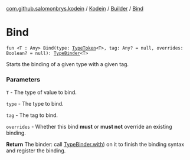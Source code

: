 [com.github.salomonbrys.kodein](../../index.md) / [Kodein](../index.md) / [Builder](index.md) / [Bind](.)

# Bind

`fun <T : Any> Bind(type: `[`TypeToken`](../../-type-token/index.md)`<T>, tag: Any? = null, overrides: Boolean? = null): `[`TypeBinder`](-type-binder/index.md)`<T>`

Starts the binding of a given type with a given tag.

### Parameters

`T` - The type of value to bind.

`type` - The type to bind.

`tag` - The tag to bind.

`overrides` - Whether this bind **must** or **must not** override an existing binding.

**Return**
The binder: call [TypeBinder.with](-type-binder/with.md)) on it to finish the binding syntax and register the binding.

